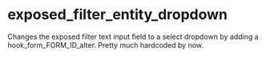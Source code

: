 # exposed_filter_entity_dropdown
Changes the exposed filter text input field to a select dropdown by adding a
hook_form_FORM_ID_alter.
Pretty much hardcoded by now.
